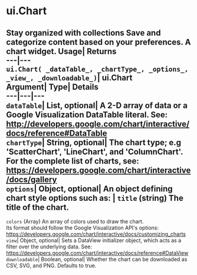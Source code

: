  
#  ui.Chart 
Stay organized with collections  Save and categorize content based on your preferences. 
A chart widget. Usage| Returns  
---|---  
`ui.Chart( _dataTable_, _chartType_, _options_, _view_, _downloadable_)`| ui.Chart  
Argument| Type| Details  
---|---|---  
`dataTable`| List, optional| A 2-D array of data or a Google Visualization DataTable literal. See: http://developers.google.com/chart/interactive/docs/reference#DataTable  
`chartType`| String, optional| The chart type; e.g 'ScatterChart', 'LineChart', and 'ColumnChart'. For the complete list of charts, see: https://developers.google.com/chart/interactive/docs/gallery  
`options`| Object, optional| An object defining chart style options such as:  | ` title ` (string) The title of the chart.  
---  
` colors ` (Array) An array of colors used to draw the chart.  
Its format should follow the Google Visualization API's options: https://developers.google.com/chart/interactive/docs/customizing_charts  
`view`| Object, optional| Sets a DataView initializer object, which acts as a filter over the underlying data. See: https://developers.google.com/chart/interactive/docs/reference#DataView  
`downloadable`| Boolean, optional| Whether the chart can be downloaded as CSV, SVG, and PNG. Defaults to true.  
